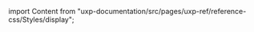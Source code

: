 
import Content from "uxp-documentation/src/pages/uxp-ref/reference-css/Styles/display";

<Content query="product=xd"/>
